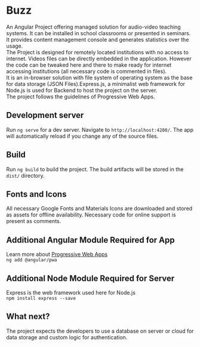 # Buzz
An Angular Project offering managed solution for audio-video teaching systems. It can be installed in school classrooms or presented in seminars. It provides content management console and generates statistics over the usage.  
The Project is designed for remotely located institutions with no access to internet. Videos files can be directly embedded in the application. However the code can be tweaked here and there to make ready for internet accessing institutions (all necessary code is commented in files).  
It is an in-browser solution with file system of operating system as the base for data storage (JSON Files).Express.js, a minimalist web framework for Node.js is used for Backend to host the project on the server.    
The project follows the guidelines of Progressive Web Apps.

## Development server

Run `ng serve` for a dev server. Navigate to `http://localhost:4200/`. The app will automatically reload if you change any of the source files.

## Build

Run `ng build` to build the project. The build artifacts will be stored in the `dist/` directory.

## Fonts and Icons

All necessary Google Fonts and Materials Icons are downloaded and stored as assets for offline availability. Necessary code for online support is present as comments.

## Additional Angular Module Required for App

Learn more about [Progressive Web Apps](https://web.dev/what-are-pwas/)  
`ng add @angular/pwa`

## Additional Node Module Required for Server

Express is the web framework used here for Node.js  
`npm install express --save`

## What next?

The project expects the developers to use a database on server or cloud for data storage and custom logic for authentication.
